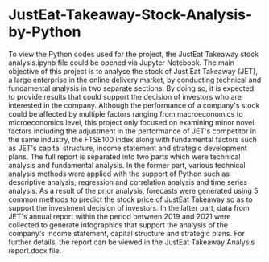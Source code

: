 # JustEat-Takeaway-Stock-Analysis-by-Python
To view the Python codes used for the project, the JustEat Takeaway stock analysis.ipynb file could be opened via Jupyter Notebook.
The main objective of this project is to analyse the stock of Just Eat Takeaway (JET), a large enterprise in the online delivery market, by conducting technical and fundamental analysis in two separate sections. By doing so, it is expected to provide results that could support the decision of investors who are interested in the company. 
Although the performance of a company's stock could be affected by multiple factors ranging from macroeconomics to microeconomics level, this project only focused on examining minor novel factors including the adjustment in the performance of JET's competitor in the same industry, the FTSE100 index along with fundamental factors such as JET's capital structure, income statement and strategic development plans. 
The full report is separated into two parts which were technical analysis and fundamental analysis. In the former part, various technical analysis methods were applied with the support of Python such as descriptive analysis, regression and correlation analysis and time series analysis. As a result of the prior analysis, forecasts were generated using 5 common methods to predict the stock price of JustEat Takeaway so as to support the investment decision of investors.  In the latter part, data from JET's annual report within the period between 2019 and 2021 were collected to generate infographics that support the analysis of the company's income statement, capital structure and strategic plans. 
For further details, the report can be viewed in the JustEat Takeaway Analysis report.docx file.
